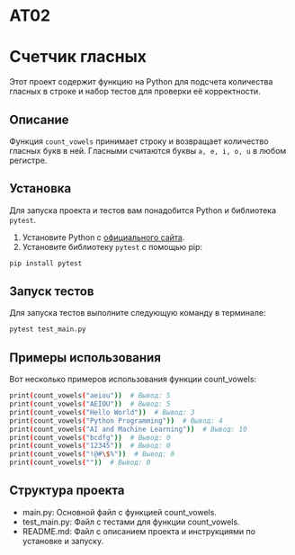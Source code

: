 # AT02
 
# Счетчик гласных

Этот проект содержит функцию на Python для подсчета количества гласных в строке и набор тестов для проверки её корректности.

## Описание

Функция `count_vowels` принимает строку и возвращает количество гласных букв в ней. Гласными считаются буквы `a, e, i, o, u` в любом регистре.

## Установка

Для запуска проекта и тестов вам понадобится Python и библиотека `pytest`.

1. Установите Python с [официального сайта](https://www.python.org/downloads/).
2. Установите библиотеку `pytest` с помощью pip:

```bash
pip install pytest
```

## Запуск тестов

Для запуска тестов выполните следующую команду в терминале:
```bash
pytest test_main.py
```

## Примеры использования

Вот несколько примеров использования функции count_vowels:
```bash
print(count_vowels("aeiou"))  # Вывод: 5
print(count_vowels("AEIOU"))  # Вывод: 5
print(count_vowels("Hello World"))  # Вывод: 3
print(count_vowels("Python Programming"))  # Вывод: 4
print(count_vowels("AI and Machine Learning"))  # Вывод: 10
print(count_vowels("bcdfg"))  # Вывод: 0
print(count_vowels("12345"))  # Вывод: 0
print(count_vowels("!@#\$%"))  # Вывод: 0
print(count_vowels(""))  # Вывод: 0
```

## Структура проекта

- main.py: Основной файл с функцией count_vowels.
- test_main.py: Файл с тестами для функции count_vowels.
- README.md: Файл с описанием проекта и инструкциями по установке и запуску.